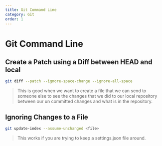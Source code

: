 ```yaml
---
title: Git Command Line
category: Git
order: 1
---
```

# Git Command Line

## Create a Patch using a Diff between HEAD and local

``` bash
git diff --patch --ignore-space-change --ignore-all-space
```

> This is good when we want to create a file that we can send to someone else to see the changes that we did to our local repository between our un committed changes and what is in the repository.

## Ignoring Changes to a File

``` bash
git update-index --assume-unchanged <file>
```

> This works if you are trying to keep a settings.json file around.